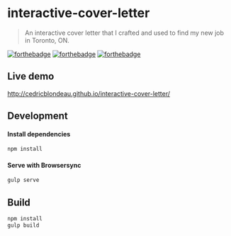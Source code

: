 # interactive-cover-letter

> An interactive cover letter that I crafted and used to find my new job in Toronto, ON.

[![forthebadge](http://forthebadge.com/images/badges/built-with-love.svg)](http://forthebadge.com) [![forthebadge](http://forthebadge.com/images/badges/uses-js.svg)](http://forthebadge.com) [![forthebadge](http://forthebadge.com/images/badges/gluten-free.svg)](http://forthebadge.com)

## Live demo

http://cedricblondeau.github.io/interactive-cover-letter/

## Development

#### Install dependencies

```bash
npm install
```

#### Serve with Browsersync

```bash
gulp serve
```

## Build

```bash
npm install
gulp build
```
